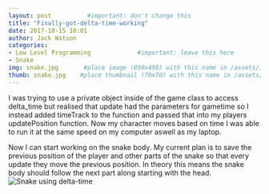 ```yaml
---
layout: post          #important: don't change this
title: "Finally-got-delta-time-working"
date: 2017-10-15 10:01
author: Jack Watson
categories:
- Low Level Programming             #important: leave this here
- Snake
img: snake.jpg       #place image (850x450) with this name in /assets/img/blog/
thumb: snake.jpg    #place thumbnail (70x70) with this name in /assets/img/blog/thumbs/
---
```


<!--more-->
I was trying to use a private object inside of the game class to access delta_time but realised that update had the parameters for gametime 
so I instead added timeTrack to the function and passed that into my players updatePosition function. Now my character moves based on time
I was able to run it at the same speed on my computer aswell as my laptop.

Now I can start working on the snake body. My current plan is to save the previous position of the player and other parts of the snake 
so that every update they move the previous position. In theory this means the snake body should follow the next part along starting
with the head.
![Snake using delta-time](https://gyazo.com/31fcc8a345abf82696070b73a1503655)

